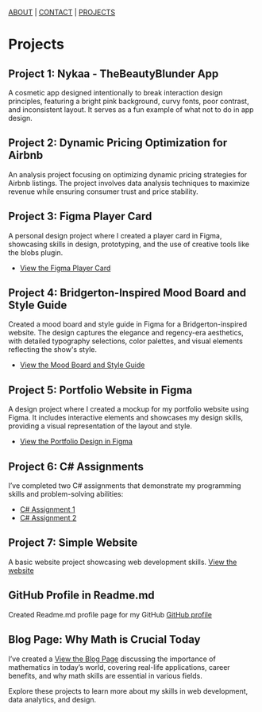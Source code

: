 [ABOUT](index)  |  [CONTACT](contact)  |  [PROJECTS](project)


# Projects

## Project 1: Nykaa - TheBeautyBlunder App
A cosmetic app designed intentionally to break interaction design principles, featuring a bright pink background, curvy fonts, poor contrast, and inconsistent layout. It serves as a fun example of what not to do in app design.

## Project 2: Dynamic Pricing Optimization for Airbnb
An analysis project focusing on optimizing dynamic pricing strategies for Airbnb listings. The project involves data analysis techniques to maximize revenue while ensuring consumer trust and price stability.

## Project 3: Figma Player Card
A personal design project where I created a player card in Figma, showcasing skills in design, prototyping, and the use of creative tools like the blobs plugin.
- [View the Figma Player Card](https://www.figma.com/design/L1xX8cosfumI6w9493Es7l/Himani-Bansal(n01711911)_M1_F24-(Copy)?m=auto&t=0c5n9dgznxks2Mp7-6)

## Project 4: Bridgerton-Inspired Mood Board and Style Guide
Created a mood board and style guide in Figma for a Bridgerton-inspired website. The design captures the elegance and regency-era aesthetics, with detailed typography selections, color palettes, and visual elements reflecting the show's style.
- [View the Mood Board and Style Guide](https://www.figma.com/design/rfSqotxL3fUExllSA0cygb/Himani-Bansal-(N01711911)-(Copy)?m=auto&t=0c5n9dgznxks2Mp7-6)

## Project 5: Portfolio Website in Figma
A design project where I created a mockup for my portfolio website using Figma. It includes interactive elements and showcases my design skills, providing a visual representation of the layout and style.
- [View the Portfolio Design in Figma](https://www.figma.com/design/0H8BwQbTM5mOUTjsLXhv8A/Portfolio-Website?m=auto&t=0c5n9dgznxks2Mp7-6)

## Project 6: C# Assignments
I’ve completed two C# assignments that demonstrate my programming skills and problem-solving abilities:
- [C# Assignment 1](https://github.com/Himani1609/Csharp-Assignment1)
- [C# Assignment 2](https://github.com/Himani1609/C-Sharp-Assignment-2)

## Project 7: Simple Website
A basic website project showcasing web development skills. [View the website](https://himani1609.github.io/Simple-Website-Http5110/links.html)

## GitHub Profile in Readme.md
Created Readme.md profile page for my GitHub [GitHub profile](https://github.com/Himani1609)

## Blog Page: Why Math is Crucial Today
I’ve created a [View the Blog Page](https://himani1609.github.io/Blog-Page/) discussing the importance of mathematics in today’s world, covering real-life applications, career benefits, and why math skills are essential in various fields.

Explore these projects to learn more about my skills in web development, data analytics, and design.
